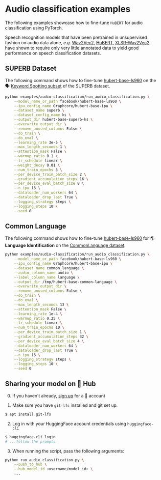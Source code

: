 <!---
Copyright 2021 The HuggingFace Team. All rights reserved.

Licensed under the Apache License, Version 2.0 (the "License");
you may not use this file except in compliance with the License.
You may obtain a copy of the License at

    http://www.apache.org/licenses/LICENSE-2.0

Unless required by applicable law or agreed to in writing, software
distributed under the License is distributed on an "AS IS" BASIS,
WITHOUT WARRANTIES OR CONDITIONS OF ANY KIND, either express or implied.
See the License for the specific language governing permissions and
limitations under the License.
-->

# Audio classification examples

The following examples showcase how to fine-tune `HuBERT` for audio classification using PyTorch.

Speech recognition models that have been pretrained in unsupervised fashion on audio data alone, 
*e.g.* [Wav2Vec2](https://huggingface.co/transformers/master/model_doc/wav2vec2.html), 
[HuBERT](https://huggingface.co/transformers/master/model_doc/hubert.html), 
[XLSR-Wav2Vec2](https://huggingface.co/transformers/master/model_doc/xlsr_wav2vec2.html), have shown to require only 
very little annotated data to yield good performance on speech classification datasets.

## SUPERB Dataset

The following command shows how to fine-tune [hubert-base-ls960](https://huggingface.co/facebook/hubert-base-ls960) on the 🗣️ [Keyword Spotting subset](https://huggingface.co/datasets/superb#ks) of the SUPERB dataset.

```bash
python examples/audio-classification/run_audio_classification.py \
    --model_name_or_path facebook/hubert-base-ls960 \
    --ipu_config_name Graphcore/hubert-base-ipu \
    --dataset_name superb \
    --dataset_config_name ks \
    --output_dir hubert-base-superb-ks \
    --overwrite_output_dir \
    --remove_unused_columns False \
    --do_train \
    --do_eval \
    --learning_rate 3e-5 \
    --max_length_seconds 1 \
    --attention_mask False \
    --warmup_ratio 0.1 \
    --lr_schedule linear \
    --weight_decay 0.01 \
    --num_train_epochs 5 \
    --per_device_train_batch_size 2 \
    --gradient_accumulation_steps 16 \
    --per_device_eval_batch_size 8 \
    --n_ipu 16 \
    --dataloader_num_workers 64 \
    --dataloader_drop_last True \
    --logging_strategy steps \
    --logging_steps 10 \
    --seed 0
```

## Common Language

The following command shows how to fine-tune [hubert-base-ls960](https://huggingface.co/facebook/hubert-base-ls960) for 🌎 **Language Identification** on the [CommonLanguage dataset](https://huggingface.co/datasets/anton-l/common_language).

```bash
python examples/audio-classification/run_audio_classification.py \
    --model_name_or_path facebook/hubert-base-ls960 \
    --ipu_config_name Graphcore/hubert-base-ipu \
    --dataset_name common_language \
    --audio_column_name audio \
    --label_column_name language \
    --output_dir /tmp/hubert-base-common-language \
    --overwrite_output_dir \
    --remove_unused_columns False \
    --do_train \
    --do_eval \
    --max_length_seconds 13 \
    --attention_mask False \
    --learning_rate 1e-4 \
    --warmup_ratio 0.25 \
    --lr_schedule linear \
    --num_train_epochs 10 \
    --per_device_train_batch_size 1 \
    --gradient_accumulation_steps 32 \
    --per_device_eval_batch_size 4 \
    --dataloader_num_workers 64 \
    --dataloader_drop_last True \
    --n_ipu 16 \
    --logging_strategy steps \
    --logging_steps 10 \
    --seed 0
```


## Sharing your model on 🤗 Hub

0. If you haven't already, [sign up](https://huggingface.co/join) for a 🤗 account

1. Make sure you have `git-lfs` installed and git set up.

```bash
$ apt install git-lfs
```

2. Log in with your HuggingFace account credentials using `huggingface-cli`

```bash
$ huggingface-cli login
# ...follow the prompts
```

3. When running the script, pass the following arguments:

```bash
python run_audio_classification.py \
    --push_to_hub \
    --hub_model_id <username/model_id> \
    ...
```
